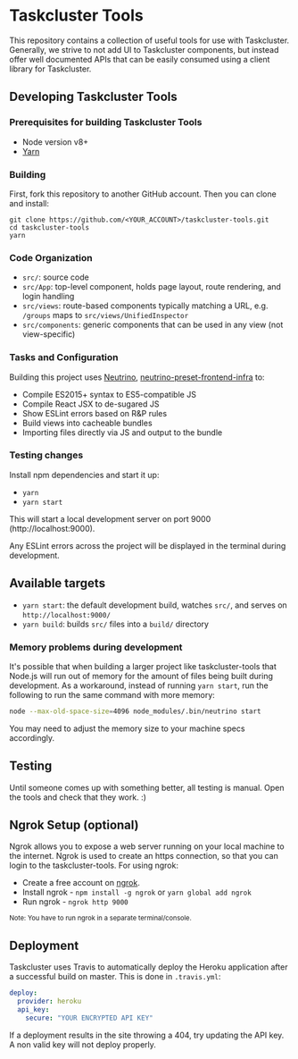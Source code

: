 # Taskcluster Tools

This repository contains a collection of useful tools for use with Taskcluster.
Generally, we strive to not add UI to Taskcluster components, but instead offer
well documented APIs that can be easily consumed using a client library for
Taskcluster.

## Developing Taskcluster Tools

### Prerequisites for building Taskcluster Tools

- Node version v8+
- [Yarn](https://www.npmjs.com/package/yarn)

### Building

First, fork this repository to another GitHub account. Then you can clone and install:

```
git clone https://github.com/<YOUR_ACCOUNT>/taskcluster-tools.git
cd taskcluster-tools
yarn
```

### Code Organization

- `src/`: source code
- `src/App`: top-level component, holds page layout, route rendering, and login handling
- `src/views`: route-based components typically matching a URL, e.g. `/groups` maps to `src/views/UnifiedInspector`
- `src/components`: generic components that can be used in any view (not view-specific)

### Tasks and Configuration

Building this project uses [Neutrino](https://github.com/mozilla-neutrino/neutrino),
[neutrino-preset-frontend-infra](https://github.com/mozilla-frontend-infra/neutrino-preset-mozilla-frontend-infra) to:

- Compile ES2015+ syntax to ES5-compatible JS
- Compile React JSX to de-sugared JS
- Show ESLint errors based on R&P rules
- Build views into cacheable bundles
- Importing files directly via JS and output to the bundle

### Testing changes

Install npm dependencies and start it up:

- `yarn`
- `yarn start`

This will start a local development server on port 9000 (http://localhost:9000).

Any ESLint errors across the project will be displayed in the terminal during development.

## Available targets

- `yarn start`: the default development build, watches `src/`, and serves on `http://localhost:9000/`
- `yarn build`: builds `src/` files into a `build/` directory

### Memory problems during development

It's possible that when building a larger project like taskcluster-tools that Node.js will run out
of memory for the amount of files being built during development. As a workaround, instead of
running `yarn start`, run the following to run the same command with more memory:

```sh
node --max-old-space-size=4096 node_modules/.bin/neutrino start
```

You may need to adjust the memory size to your machine specs accordingly.

## Testing

Until someone comes up with something better, all testing is manual. Open the tools and check that they work. :)

## Ngrok Setup (optional)

Ngrok allows you to expose a web server running on your local machine to the internet.
Ngrok is used to create an https connection, so that you can login to the taskcluster-tools.
For using ngrok:

- Create a free account on [ngrok](https://ngrok.com/).
- Install ngrok - `npm install -g ngrok` or `yarn global add ngrok`
- Run ngrok - `ngrok http 9000`

<sup>Note: You have to run ngrok in a separate terminal/console.</sup>

## Deployment

Taskcluster uses Travis to automatically deploy the Heroku application after a successful build on master.
This is done in `.travis.yml`:

```yml
deploy:
  provider: heroku
  api_key:
    secure: "YOUR ENCRYPTED API KEY"
```

If a deployment results in the site throwing a 404, try updating the API key.
A non valid key will not deploy properly.
